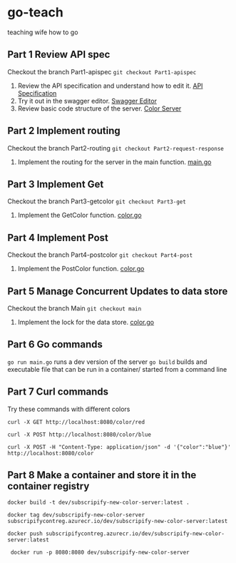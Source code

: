 # go-teach
teaching wife how to go

## Part 1 Review API spec
  Checkout the branch Part1-apispec `git checkout Part1-apispec`
  1. Review the API specification and understand how to edit it.
    [API Specification](api/colorserver.yaml)
  2. Try it out in the swagger editor.
    [Swagger Editor](https://editor.swagger.io/)
  3. Review basic code structure of the server.
    [Color Server](main.go)

## Part 2 Implement routing
  Checkout the branch Part2-routing `git checkout Part2-request-response`
  1. Implement the routing for the server in the main function.
    [main.go](main.go#L28)

## Part 3 Implement Get
  Checkout the branch Part3-getcolor `git checkout Part3-get`
  1. Implement the GetColor function.
    [color.go](color.go#L41)

## Part 4 Implement Post
  Checkout the branch Part4-postcolor `git checkout Part4-post`
  1. Implement the PostColor function.
    [color.go](color.go#L78)

## Part 5 Manage Concurrent Updates to data store
  Checkout the branch Main `git checkout main`
  1. Implement the lock for the data store.
    [color.go](color.go#L78)

## Part 6 Go commands
`go run main.go` runs a dev version of the server
`go build` builds and executable file that can be run in a container/ started from a command line


## Part 7 Curl commands

Try these commands with different colors

`curl -X GET http://localhost:8080/color/red`

`curl -X POST http://localhost:8080/color/blue`

`curl -X POST -H "Content-Type: application/json" -d '{"color":"blue"}' http://localhost:8080/color`


## Part 8 Make a container and store it in the container registry

`docker build -t dev/subscripify-new-color-server:latest .`

`docker tag dev/subscripify-new-color-server subscripifycontreg.azurecr.io/dev/subscripify-new-color-server:latest`

`docker push subscripifycontreg.azurecr.io/dev/subscripify-new-color-server:latest`

` docker run -p 8080:8080 dev/subscripify-new-color-server`
